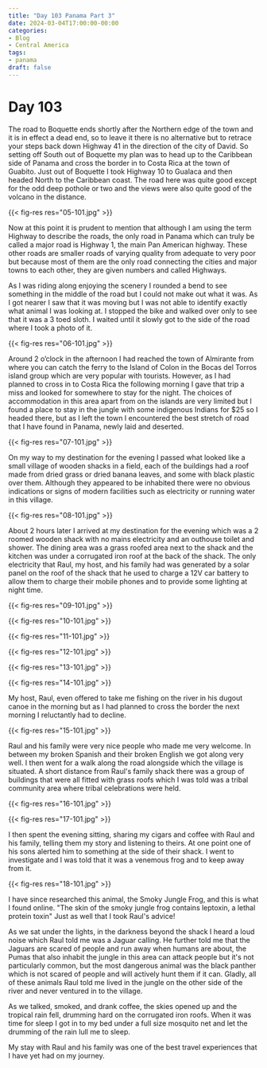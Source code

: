 ```yaml
---
title: "Day 103 Panama Part 3"
date: 2024-03-04T17:00:00-00:00
categories:
- Blog
- Central America
tags:
- panama
draft: false
---
```


# Day 103

The road to Boquette ends shortly after the Northern edge of the town and it is in effect a dead end, so to leave it there is no alternative but to retrace your steps back down Highway 41 in the direction of the city of David. So setting off South out of Boquette my plan was to head up to the Caribbean side of Panama and cross the border in to Costa Rica at the town of Guabito. Just out of Boquette I took Highway 10 to Gualaca and then headed North to the Caribbean coast. The road here was quite good except for the odd deep pothole or two and the views were also quite good of the volcano in the distance.

{{< fig-res res="05-101.jpg" >}}

Now at this point it is prudent to mention that although I am using the term Highway to describe the roads, the only road in Panama which can truly be called a major road is Highway 1, the main Pan American highway. These other roads are smaller roads of varying quality from adequate to very poor but because most of them are the only road connecting the cities and major towns to each other, they are given numbers and called Highways.

As I was riding along enjoying the scenery I rounded a bend to see something in the middle of the road but I could not make out what it was. As I got nearer I saw that it was moving but I was not able to identify exactly what animal I was looking at. I stopped the bike and walked over only to see that it was a 3 toed sloth. I waited until it slowly got to the side of the road where I took a photo of it.

{{< fig-res res="06-101.jpg" >}}

Around 2 o’clock in the afternoon I had reached the town of Almirante from where you can catch the ferry to the Island of Colon in the Bocas del Torros island group which are very popular with tourists. However, as I had planned to cross in to Costa Rica the following morning I gave that trip a miss and looked for somewhere to stay for the night. The choices of accommodation in this area apart from on the islands are very limited but I found a place to stay in the jungle with some indigenous Indians for $25 so I headed there, but as I left the town I encountered the best stretch of road that I have found in Panama, newly laid and deserted.

{{< fig-res res="07-101.jpg" >}}

On my way to my destination for the evening I passed what looked like a small village of wooden shacks in a field, each of the buildings had a roof made from dried grass or dried banana leaves, and some with black plastic over them. Although they appeared to be inhabited there were no obvious indications or signs of modern facilities such as electricity or running water in this village.

{{< fig-res res="08-101.jpg" >}}

About 2 hours later I arrived at my destination for the evening which was a 2 roomed wooden shack with no mains electricity and an outhouse toilet and shower. The dining area was a grass roofed area next to the shack and the kitchen was under a corrugated iron roof at the back of the shack. The only electricity that Raul, my host, and his family had was generated by a solar panel on the roof of the shack that he used to charge a 12V car battery to allow them to charge their mobile phones and to provide some lighting at night time. 

{{< fig-res res="09-101.jpg" >}}

{{< fig-res res="10-101.jpg" >}}

{{< fig-res res="11-101.jpg" >}}

{{< fig-res res="12-101.jpg" >}}

{{< fig-res res="13-101.jpg" >}}

{{< fig-res res="14-101.jpg" >}}

My host, Raul, even offered to take me fishing on the river in his dugout canoe in the morning but as I had planned to cross the border the next morning I reluctantly had to decline. 

{{< fig-res res="15-101.jpg" >}}

Raul and his family were very nice people who made me very welcome. In between my broken Spanish and their broken English we got along very well. I then went for a walk along the road alongside which the village is situated. A short distance from Raul's family shack there was a group of buildings that were all fitted with grass roofs which I was told was a tribal community area where tribal celebrations were held.  

{{< fig-res res="16-101.jpg" >}}

{{< fig-res res="17-101.jpg" >}}

I then spent the evening sitting, sharing my cigars and coffee with Raul and his family, telling them my story and listening to theirs. At one point one of his sons alerted him to something at the side of their shack. I went to investigate and I was told that it was a venemous frog and to keep away from it.

{{< fig-res res="18-101.jpg" >}}

I have since researched this animal, the Smoky Jungle Frog, and this is what I found online. "The skin of the smoky jungle frog contains leptoxin, a lethal protein toxin" Just as well that I took Raul's advice!

As we sat under the lights, in the darkness beyond the shack I heard a loud noise which Raul told me was a Jaguar calling. He further told me that the Jaguars are scared of people and run away when humans are about, the Pumas that also inhabit the jungle in this area can attack people but it's not particularly common, but the most dangerous animal was the black panther which is not scared of people and will actively hunt them if it can. Gladly, all of these animals Raul told me lived in the jungle on the other side of the river and never ventured in to the village.

As we talked, smoked, and drank coffee, the skies opened up and the tropical rain fell, drumming hard on the corrugated iron roofs. When it was time for sleep I got in to my bed under a full size mosquito net and let the drumming of the rain lull me to sleep. 

My stay with Raul and his family was one of the best travel experiences that I have yet had on my journey.
